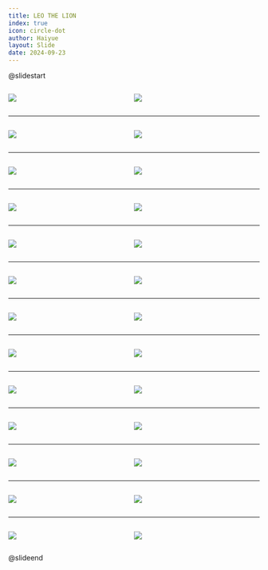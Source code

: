 ```yaml
---
title: LEO THE LION
index: true
icon: circle-dot
author: Haiyue
layout: Slide
date: 2024-09-23
---
```

 
@slidestart

<div style="display:flex">
<div style="flex:1">

![](/reading/english/Level-Z/LEO%20THE%20LION/001.webp)
</div>
<div style="flex:1">

![](/reading/english/Level-Z/LEO%20THE%20LION/002.webp)
</div>
</div>

---

<div style="display:flex">
<div style="flex:1">

![](/reading/english/Level-Z/LEO%20THE%20LION/003.webp)
</div>
<div style="flex:1">

![](/reading/english/Level-Z/LEO%20THE%20LION/004.webp)
</div>
</div>

---

<div style="display:flex">
<div style="flex:1">

![](/reading/english/Level-Z/LEO%20THE%20LION/005.webp)
</div>
<div style="flex:1">

![](/reading/english/Level-Z/LEO%20THE%20LION/006.webp)
</div>
</div>

---

<div style="display:flex">
<div style="flex:1">

![](/reading/english/Level-Z/LEO%20THE%20LION/007.webp)
</div>
<div style="flex:1">

![](/reading/english/Level-Z/LEO%20THE%20LION/008.webp)
</div>
</div>

---

<div style="display:flex">
<div style="flex:1">

![](/reading/english/Level-Z/LEO%20THE%20LION/009.webp)
</div>
<div style="flex:1">

![](/reading/english/Level-Z/LEO%20THE%20LION/010.webp)
</div>
</div>

---

<div style="display:flex">
<div style="flex:1">

![](/reading/english/Level-Z/LEO%20THE%20LION/011.webp)
</div>
<div style="flex:1">

![](/reading/english/Level-Z/LEO%20THE%20LION/012.webp)
</div>
</div>

---

<div style="display:flex">
<div style="flex:1">

![](/reading/english/Level-Z/LEO%20THE%20LION/013.webp)
</div>
<div style="flex:1">

![](/reading/english/Level-Z/LEO%20THE%20LION/014.webp)
</div>
</div>

---

<div style="display:flex">
<div style="flex:1">

![](/reading/english/Level-Z/LEO%20THE%20LION/015.webp)
</div>
<div style="flex:1">

![](/reading/english/Level-Z/LEO%20THE%20LION/016.webp)
</div>
</div>

---

<div style="display:flex">
<div style="flex:1">

![](/reading/english/Level-Z/LEO%20THE%20LION/017.webp)
</div>
<div style="flex:1">

![](/reading/english/Level-Z/LEO%20THE%20LION/018.webp)
</div>
</div>

---

<div style="display:flex">
<div style="flex:1">

![](/reading/english/Level-Z/LEO%20THE%20LION/019.webp)
</div>
<div style="flex:1">

![](/reading/english/Level-Z/LEO%20THE%20LION/020.webp)
</div>
</div>

---

<div style="display:flex">
<div style="flex:1">

![](/reading/english/Level-Z/LEO%20THE%20LION/021.webp)
</div>
<div style="flex:1">

![](/reading/english/Level-Z/LEO%20THE%20LION/022.webp)
</div>
</div>

---

<div style="display:flex">
<div style="flex:1">

![](/reading/english/Level-Z/LEO%20THE%20LION/023.webp)
</div>
<div style="flex:1">

![](/reading/english/Level-Z/LEO%20THE%20LION/024.webp)
</div>
</div>

---

<div style="display:flex">
<div style="flex:1">

![](/reading/english/Level-Z/LEO%20THE%20LION/025.webp)
</div>
<div style="flex:1">

![](/reading/english/Level-Z/LEO%20THE%20LION/026.webp)
</div>
</div>

@slideend